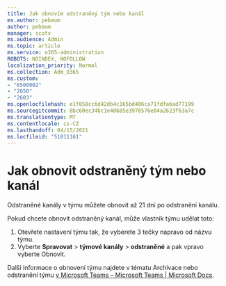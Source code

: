 ```yaml
---
title: Jak obnovím odstraněný tým nebo kanál
ms.author: pebaum
author: pebaum
manager: scotv
ms.audience: Admin
ms.topic: article
ms.service: o365-administration
ROBOTS: NOINDEX, NOFOLLOW
localization_priority: Normal
ms.collection: Adm_O365
ms.custom:
- "6500002"
- "2650"
- "2603"
ms.openlocfilehash: e1f858cc6d42db4c165bd406ca71fdfa6ad77199
ms.sourcegitcommit: 8bc60ec34bc1e40685e3976576e04a2623f63a7c
ms.translationtype: MT
ms.contentlocale: cs-CZ
ms.lasthandoff: 04/15/2021
ms.locfileid: "51811161"
---
```

# <a name="how-to-restore-a-deleted-team-or-channel"></a>Jak obnovit odstraněný tým nebo kanál

Odstraněné kanály v týmu můžete obnovit až 21 dní po odstranění kanálu.

Pokud chcete obnovit odstraněný kanál, může vlastník týmu udělat toto:

1. Otevřete nastavení týmu tak, že vyberete 3 tečky napravo od názvu týmu.
2. Vyberte **Spravovat**  >  **týmové kanály**  >  **odstraněné** a pak vpravo vyberte Obnovit. 

Další informace o obnovení týmu najdete v tématu Archivace nebo odstranění týmu [v Microsoft Teams – Microsoft Teams | Microsoft Docs](https://docs.microsoft.com/microsoftteams/archive-or-delete-a-team#restore-a-deleted-team).
